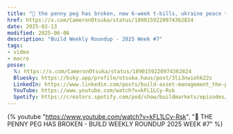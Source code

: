 ```yaml
---
title: "🚨 the penny peg has broken, new 6-week t-bills, ukraine peace talks, and more"
href: https://x.com/CameronOtsuka/status/1890159220974362824
date: 2025-02-13
modified: 2025-06-06
description: "Build Weekly Roundup - 2025 Week #7"
tags:
- video
- macro
posse:
  𝕏: https://x.com/CameronOtsuka/status/1890159220974362824
  Bluesky: https://bsky.app/profile/otsuka.haus/post/3li3nwiohk22s
  LinkedIn: https://www.linkedin.com/posts/build-asset-management_the-penny-peg-has-broken-build-weekly-ugcPost-7295919885853896704-FNub
  YouTube: https://www.youtube.com/watch?v=kFL1LCy-Rsk
  Spotify: https://creators.spotify.com/pod/show/buildmarkets/episodes/THE-PENNY-PEG-HAS-BROKEN---BUILD-WEEKLY-ROUNDUP-2025-WEEK-7-e32jcfi
---
```


{% youtube "https://www.youtube.com/watch?v=kFL1LCy-Rsk", "🚨 THE PENNY PEG HAS BROKEN - BUILD WEEKLY ROUNDUP 2025 WEEK #7" %}
